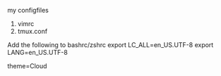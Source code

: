 my configfiles
1. vimrc
2. tmux.conf

Add the following to bashrc/zshrc
export LC_ALL=en_US.UTF-8
export LANG=en_US.UTF-8

theme=Cloud
